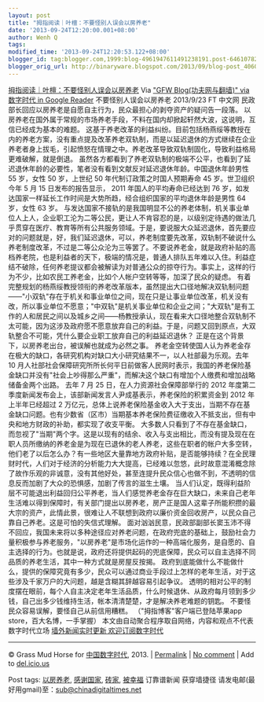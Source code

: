 ```yaml
---
layout: post
title: "拇指阅读｜叶檀：不要怪别人误会以房养老"
date: '2013-09-24T12:20:00.001+08:00'
author: Wenh Q
tags:
modified_time: '2013-09-24T12:20:53.122+08:00'
blogger_id: tag:blogger.com,1999:blog-4961947611491238191.post-6461078271344173362
blogger_orig_url: http://binaryware.blogspot.com/2013/09/blog-post_4060.html
---
```

[拇指阅读｜叶檀：不要怪别人误会以房养老](http://feedproxy.google.com/~r/chinagfwblog/~3/Jn09VsGftYo/)
Via ["GFW Blog(功夫网与翻墙)" via 数字时代 in Google
Reader](https://www.blogger.com/blogger.g?blogID=4961947611491238191)
不要怪别人误会以房养老
2013/9/23 FT 中文网
民政部长回应以房养老是自愿自主行为，民众最担心的剥夺资产的疑问告一段落。
以房养老在国外属于常规的市场养老手段，不料在国内却掀起轩然大波，这说明，互信已经成为基本的难题。
这基于养老改革的利益纠纷。目前包括杨燕绥等教授在内的养老方案，没有重点提及改革养老双轨制，而是以延迟退休的方式继续在企业养老者身上拔毛，引起愤怒在情理之中。养老改革导致双轨制固化，导致利益格局更难破解，就是倒退。
虽然各方都看到了养老双轨制的极端不公平，也看到了延迟退休年龄的必要性，笔者没有看到文献反对延迟退休年龄。中国退休年龄男性
55 岁，女性 50 岁，上世纪 50 年代制订政策之时国人预期寿命 45
岁。世卫组织今年 5 月 15 日发布的报告显示， 2011
年国人的平均寿命已经达到 76
岁，如发达国家一样延长工作时间是大势所趋，经合组织国家的平均退休年龄是男性
64 岁，女性 63 岁。
与发达国家不接轨的是我国明显不公的养老体制，机关事业单位人上人，企业职工沦为二等公民，更让人不肯容忍的是，以级别定待遇的做法几乎贯穿在医疗、教育等所有公共服务领域。于是，要说服大众延迟退休，首先要应对的问题就是，好，我们延迟退休，可以，养老制度要先改革，双轨制不破说什么养老制度改革，不过是二等公众沦为三等罢了。不要说养老金，就是政府补贴的高档养老院，也是利益者的天下，极端的情况是，普通人排队五年难以入住。利益症结不破除，任何养老提议都会被解读为对普通公众的掠夺行为。事实上，这样的行为不少，比如农民工养老金，比如个人帐户空转等等，加深了民众的疑虑。
有着完整规划的杨燕绥教授领衔的养老改革版本，虽然提出大口径地解决双轨制问题——"小双轨"存在于机关和事业单位之间，现在只是让事业单位改革，机关没有改，所以事业单位不愿意；"中双轨"是机关事业单位和企业之间；"大双轨"是有工作的人和居民之间以及城乡之间——杨教授承认，现在看来大口径地整合双轨制不太可能，因为这涉及政府愿不愿意放弃自己的利益。于是，问题又回到原点，大双轨整合不可能，凭什么要企业职工放弃自己的利益延迟退休？
正是在这个背景下，以房养老出台，被误解也就成为必然之事。
养老金空转使国人认为养老金存在极大的缺口，各研究机构对缺口大小研究结果不一，以人社部最为乐观。去年
10
月人社部社会保障研究所所长何平日前做客人民网时表示，我国的养老保险基金缺口并没有"社会上吵得那么严重"，而解决这个缺口有增加个人缴费和增加战略储备金两个出路。
去年 7 月 25 日，在人力资源社会保障部举行的 2012
年度第二季度新闻发布会上，该部新闻发言人尹成基表示，养老保险的积累资金到
2012 年上半年已经超过 2
万亿元，总体上说养老保险基金收入大于支出，当期不存在基金缺口问题。也有少数省（区市）当期基本养老保险费征缴收入不抵支出，但有中央和地方财政的补助，都实现了收支平衡。
大多数人只看到了不存在基金缺口，而忽视了"当期"两个字。这是以现有的结余、收入与支出相比，而没有提及现在在职人员所缴纳的养老金是为现在已退休的老人养老，这些在职者的帐户大多空转，他们老了以后怎么办？有一些地区大量靠地方政府补贴，是否能够持续？在全民理财时代，人们对于经济的分析能力大大提高，已经难以忽悠，此时故意混淆概念除了故作乐观的非诚意，没有其他好处，甚至连提升民众信心也做不到，不透明的信息反而加剧了大众的恐惧感，加剧了传言的滋生土壤。
当人们认定，既得利益阶层不可能退出利益回归公平养老，当人们感觉养老金存在巨大缺口，未来自己老年生活难以得到保障时，有关部门提出以房养老，房产正是国人这辈子所能积攒的最大宗的资产，此情此景，很难让人不联想到政府以廉价资金回收房产，以民众自己靠自己养老。这是可怕的失信式理解。
面对汹汹民意，民政部副部长窦玉沛不得不回应，我国未来将以多种途径应对养老问题，在政府兜底的基础上，鼓励社会力量积极参与养老服务，"以房养老"是市场化运作的一种高端化服务，是自愿的、自主选择的行为。也就是说，政府还将提供起码的兜底保障，民众可以自主选择不同品质的养老生活，其中一种方式就是房屋反按揭。
政府到底能做什么不能做什么，提供的保障究竟有多少，民众可以通过商业手段过上怎样的老年生活，对于这些涉及千家万户的大问题，越是含糊其辞越容易引起争议。
透明的相对公平的制度摆在眼前，每个人自主决定老年生活品质，什么时候退休、从政府每月领到多少钱，自己出多少钱维持生活，帐本清清楚楚，才是解决养老难题的钥匙。
不要怪民众容易误解，要怪自己从前信用糟糕。
（"拇指博客"客户端已登陆苹果app store，百大名博，一手掌握）
本文由自动聚合程序取自网络，内容和观点不代表数字时代立场
[墙外新闻实时更新 欢迎订阅数字时代](http://eepurl.com/mstlf)


* * * * *

© Grass Mud Horse for
[中国数字时代](http://chinadigitaltimes.net/chinese), 2013. |
[Permalink](http://chinadigitaltimes.net/chinese/2013/09/%E6%8B%87%E6%8C%87%E9%98%85%E8%AF%BB%EF%BD%9C%E5%8F%B6%E6%AA%80%EF%BC%9A%E4%B8%8D%E8%A6%81%E6%80%AA%E5%88%AB%E4%BA%BA%E8%AF%AF%E4%BC%9A%E4%BB%A5%E6%88%BF%E5%85%BB%E8%80%81/)
| [No
comment](http://chinadigitaltimes.net/chinese/2013/09/%E6%8B%87%E6%8C%87%E9%98%85%E8%AF%BB%EF%BD%9C%E5%8F%B6%E6%AA%80%EF%BC%9A%E4%B8%8D%E8%A6%81%E6%80%AA%E5%88%AB%E4%BA%BA%E8%AF%AF%E4%BC%9A%E4%BB%A5%E6%88%BF%E5%85%BB%E8%80%81/#comments)
| Add to
[del.icio.us](http://del.icio.us/post?url=http://chinadigitaltimes.net/chinese/2013/09/%E6%8B%87%E6%8C%87%E9%98%85%E8%AF%BB%EF%BD%9C%E5%8F%B6%E6%AA%80%EF%BC%9A%E4%B8%8D%E8%A6%81%E6%80%AA%E5%88%AB%E4%BA%BA%E8%AF%AF%E4%BC%9A%E4%BB%A5%E6%88%BF%E5%85%BB%E8%80%81/&title=%E6%8B%87%E6%8C%87%E9%98%85%E8%AF%BB%EF%BD%9C%E5%8F%B6%E6%AA%80%EF%BC%9A%E4%B8%8D%E8%A6%81%E6%80%AA%E5%88%AB%E4%BA%BA%E8%AF%AF%E4%BC%9A%E4%BB%A5%E6%88%BF%E5%85%BB%E8%80%81)

 Post tags:
[以房养老](http://chinadigitaltimes.net/chinese/tag/%E4%BB%A5%E6%88%BF%E5%85%BB%E8%80%81/?category=10466),
[感谢国家](http://chinadigitaltimes.net/chinese/tag/%E6%84%9F%E8%B0%A2%E5%9B%BD%E5%AE%B6/?category=10466),
[砖家](http://chinadigitaltimes.net/chinese/tag/%E7%A0%96%E5%AE%B6/?category=10466),
[被幸福](http://chinadigitaltimes.net/chinese/tag/%E8%A2%AB%E5%B9%B8%E7%A6%8F/?category=10466)
 订靠谱新闻 获穿墙捷径
请发电邮(最好用gmail)至：sub@chinadigitaltimes.net
